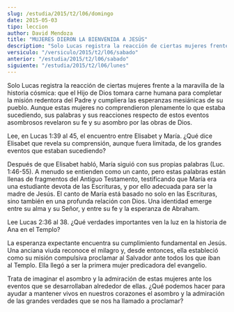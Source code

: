 ```yaml
---
slug: /estudia/2015/t2/l06/domingo
date: 2015-05-03
tipo: leccion
author: David Mendoza
title: "MUJERES DIERON LA BIENVENIDA A JESÚS"
description: "Solo Lucas registra la reacción de ciertas mujeres frente a la maravilla de la  historia cósmica: que el Hijo de Dios tomara carne humana para completar la  misión redentora del Padre y cumpliera las esperanzas mesiánicas de su pueblo."
versiculo: "/versiculo/2015/t2/l06/sabado"
anterior: "/estudia/2015/t2/l06/sabado"
siguiente: "/estudia/2015/t2/l06/lunes"
---
```


Solo Lucas registra la reacción de ciertas mujeres frente a la maravilla de la historia cósmica: que el Hijo de Dios tomara carne humana para completar la misión redentora del Padre y cumpliera las esperanzas mesiánicas de su pueblo. Aunque estas mujeres no comprendieron plenamente lo que estaba sucediendo, sus palabras y sus reacciones respecto de estos eventos asombrosos revelaron su fe y su asombro por las obras de Dios.

Lee, en Lucas 1:39 al 45, el encuentro entre Elisabet y María. ¿Qué dice Elisabet que revela su comprensión, aunque fuera limitada, de los grandes eventos que estaban sucediendo?

Después de que Elisabet habló, María siguió con sus propias palabras (Luc. 1:46-55). A menudo se entienden como un canto, pero estas palabras están llenas de fragmentos del Antiguo Testamento, testificando que María era una estudiante devota de las Escrituras, y por ello adecuada para ser la madre de Jesús. El canto de María está basado no solo en las Escrituras, sino también en una profunda relación con Dios. Una identidad emerge entre su alma y su Señor, y entre su fe y la esperanza de Abraham.

Lee Lucas 2:36 al 38. ¿Qué verdades importantes ven la luz en la historia de Ana en el Templo?

La esperanza expectante encuentra su cumplimiento fundamental en Jesús. Una anciana viuda reconoce el milagro y, desde entonces, ella estableció como su misión compulsiva proclamar al Salvador ante todos los que iban al Templo. Ella llegó a ser la primera mujer predicadora del evangelio.

Trata de imaginar el asombro y la admiración de estas mujeres ante los eventos que se desarrollaban alrededor de ellas. ¿Qué podemos hacer para ayudar a mantener vivos en nuestros corazones el asombro y la admiración de las grandes verdades que se nos ha llamado a proclamar?
